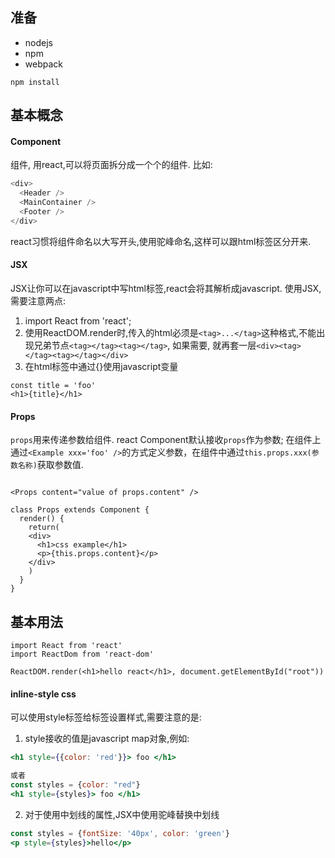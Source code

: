 ## 准备
- nodejs
- npm
- webpack
```
npm install
```

## 基本概念
#### Component
组件, 用react,可以将页面拆分成一个个的组件. 比如:
```js
<div>
  <Header />
  <MainContainer />
  <Footer />
</div>
```
react习惯将组件命名以大写开头,使用驼峰命名,这样可以跟html标签区分开来.

#### JSX
JSX让你可以在javascript中写html标签,react会将其解析成javascript.
使用JSX,需要注意两点:
1. import React from 'react';
2. 使用ReactDOM.render时,传入的html必须是`<tag>...</tag>`这种格式,不能出现兄弟节点`<tag></tag><tag></tag>`,
如果需要, 就再套一层`<div><tag></tag><tag></tag></div>`
3. 在html标签中通过{}使用javascript变量
```
const title = 'foo'
<h1>{title}</h1>
```

#### Props
`props`用来传递参数给组件. react Component默认接收`props`作为参数;
在组件上通过`<Example xxx='foo' />`的方式定义参数，在组件中通过`this.props.xxx(参数名称)`获取参数值.
```

<Props content="value of props.content" />

class Props extends Component {
  render() {
    return(
    <div>
      <h1>css example</h1>
      <p>{this.props.content}</p>
    </div>
    )
  }
}
```

## 基本用法
```
import React from 'react'
import ReactDom from 'react-dom'

ReactDOM.render(<h1>hello react</h1>, document.getElementById("root"))
```

#### inline-style css
可以使用style标签给标签设置样式,需要注意的是:
1. style接收的值是javascript map对象,例如:
```jsx
<h1 style={{color: 'red'}}> foo </h1>

或者
const styles = {color: "red"}
<h1 style={styles}> foo </h1>
```
2. 对于使用中划线的属性,JSX中使用驼峰替换中划线
```jsx
const styles = {fontSize: '40px', color: 'green'}
<p style={styles}>hello</p>
```
